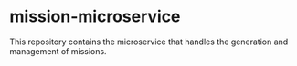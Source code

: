 # mission-microservice

This repository contains the microservice that handles the generation and management of missions.
